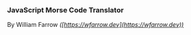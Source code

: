 ### JavaScript Morse Code Translator

By William Farrow *([https://wfarrow.dev](https://wfarrow.dev))*
